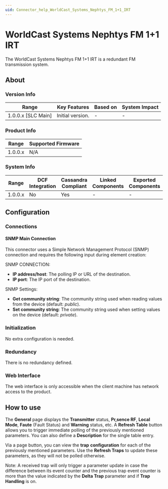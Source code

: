 ```yaml
---
uid: Connector_help_WorldCast_Systems_Nephtys_FM_1+1_IRT
---
```


# WorldCast Systems Nephtys FM 1+1 IRT

The WorldCast Systems Nephtys FM 1+1 IRT is a redundant FM transmission system.

## About

### Version Info

| Range                | Key Features     | Based on     | System Impact     |
|----------------------|------------------|--------------|-------------------|
| 1.0.0.x \[SLC Main\] | Initial version. | \-           | \-                |

### Product Info

| Range     | Supported Firmware     |
|-----------|------------------------|
| 1.0.0.x   | N/A                    |

### System Info

| Range     | DCF Integration     | Cassandra Compliant     | Linked Components     | Exported Components     |
|-----------|---------------------|-------------------------|-----------------------|-------------------------|
| 1.0.0.x   | No                  | Yes                     | \-                    | \-                      |

## Configuration

### Connections

#### SNMP Main Connection

This connector uses a Simple Network Management Protocol (SNMP) connection and requires the following input during element creation:

SNMP CONNECTION:

- **IP address/host**: The polling IP or URL of the destination.
- **IP port**: The IP port of the destination.

SNMP Settings:

- **Get community string**: The community string used when reading values from the device (default: *public*).
- **Set community string**: The community string used when setting values on the device (default: *private*).

### Initialization

No extra configuration is needed.

### Redundancy

There is no redundancy defined.

### Web Interface

The web interface is only accessible when the client machine has network access to the product.

## How to use

The **General** page displays the **Transmitter** status, **Pr‚sence RF**, **Local Mode**, **Faute** (Fault Status) and **Warning** status, etc. A **Refresh Table** button allows you to trigger immediate polling of the previously mentioned parameters. You can also define a **Description** for the single table entry.

Via a page button, you can view the **trap** **configuration** for each of the previously mentioned parameters. Use the **Refresh Traps** to update these parameters, as they will not be polled otherwise.

Note: A received trap will only trigger a parameter update in case the difference between its event counter and the previous trap event counter is more than the value indicated by the **Delta Trap** parameter and if **Trap Handling** is on.
